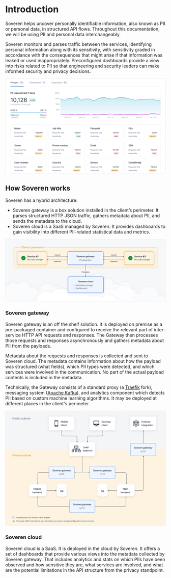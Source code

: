 # Introduction

Soveren helps uncover personally identifiable information, also known as PII or personal data, in structured API flows. Throughout this documentation, we will be using PII and personal data interchangeably.

Soveren monitors and parses traffic between the services, identifying personal information along with its sensitivity, with sensitivity graded in accordance with the consequences that might arise if that information was leaked or used inappropriately.
Preconfigured dashboards provide a view into risks related to PII so that engineering and security leaders can make informed security and privacy decisions.

![PII dashboard](img/dashboards/pii-types-overview-cropped.png "PII dashboard")

## How Soveren works

Soveren has a hybrid architecture:

* Soveren gateway is a box solution installed in the client’s perimeter. It parses structured HTTP JSON traffic, gathers metadata about PII, and sends the metadata to the cloud.
* Soveren сloud is a SaaS managed by Soveren. It provides dashboards to gain visibility into different PII-related statistical data and metrics.

![Soveren architecture simplified](img/architecture/architecture-concept.jpg "Soveren architecture simplified")

### Soveren gateway

Soveren gateway is an off the shelf solution. It is deployed on premise as a pre-packaged container and configured to receive the relevant part of inter-service HTTP API requests and responses.
The Gateway then processes those requests and responses asynchronously and gathers metadata about PII from the payloads.

Metadata about the requests and responses is collected and sent to Soveren сloud.
The metadata contains information about how the payload was structured (what fields), which PII types were detected, and which services were involved in the communication.
No part of the actual payload contents is included in the metadata.

Technically, the Gateway consists of a standard proxy (a [Traefik](https://doc.traefik.io/traefik/) fork), messaging system ([Apache Kafka](https://kafka.apache.org/documentation/>)), and analytics component which detects PII based on custom machine learning algorithms.
It may be deployed at different places in the client's perimeter.

![Integration options](img/architecture/integration.jpg "Integration options")

### Soveren сloud

Soveren сloud is a SaaS. It is deployed in the cloud by Soveren.
It offers a set of dashboards that provide various views into the metadata collected by Soveren gateway.
That includes analytics and stats on which PIIs have been observed and how sensitive they are, what services are involved, and what are the potential limitations in the API structure from the privacy standpoint.